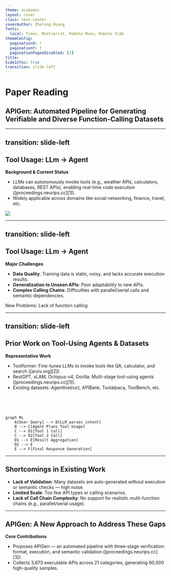 ```yaml
---
theme: academic
layout: cover
class: text-center
coverAuthor: Zhelong Huang
fonts:
  local: Times, Montserrat, Roboto Mono, Roboto Slab
themeConfig:
  paginationX: r
  paginationY: t
  paginationPagesDisabled: [1]
title: 
hideInToc: true
transition: slide-left
---
```


# Paper Reading

## APIGen: Automated Pipeline for Generating Verifiable and Diverse Function-Calling Datasets

---
transition: slide-left
---

## Tool Usage: LLm -> Agent

**Background & Current Status**

* LLMs can autonomously invoke tools (e.g., weather APIs, calculators, databases, REST APIs), enabling real-time code execution ([proceedings.neurips.cc][1]).
* Widely applicable across domains like social networking, finance, travel, etc.

![](https://picx.zhimg.com/80/v2-b8933f8d808c0d4c54c75c94b3455fbe_1440w.png)

---
transition: slide-left
---


## Tool Usage: LLm -> Agent

**Major Challenges**

* **Data Quality**: Training data is static, noisy, and lacks accurate execution results.
* **Generalization to Unseen APIs**: Poor adaptability to new APIs.
* **Complex Calling Chains**: Difficulties with parallel/serial calls and semantic dependencies.

New Problems: Lack of function calling

---
transition: slide-left
---

## Prior Work on Tool-Using Agents & Datasets

**Representative Work**

* Toolformer: Fine-tunes LLMs to invoke tools like QA, calculator, and search ([arxiv.org][2]).
* RestGPT, xLAM, Octopus-v4, Gorilla: Multi-stage tool-using agents ([proceedings.neurips.cc][1]).
* Existing datasets: AgentInstruct, APIBank, Toolalpaca, ToolBench, etc.

<br>
<br>
<br>

```mermaid
graph RL
    A[User Query] --> B[LLM parses intent]
    B --> C[Agent Plans Tool Usage]
    C --> D1[Tool 1 Call]
    C --> D2[Tool 2 Call]
    D1 --> E[Result Aggregation]
    D2 --> E
    E --> F[Final Response Generation]
```

---

## Shortcomings in Existing Work

* **Lack of Validation**: Many datasets are auto-generated without execution or semantic checks — high noise.
* **Limited Scale**: Too few API types or calling scenarios.
* **Lack of Call Chain Complexity**: No support for realistic multi-function chains (e.g., parallel/serial usage).

---

## APIGen: A New Approach to Address These Gaps

**Core Contributions**

* Proposes APIGen — an automated pipeline with three-stage verification: format, execution, and semantic validation ([proceedings.neurips.cc][3]).
* Collects 3,673 executable APIs across 21 categories, generating 60,000 high-quality samples.
